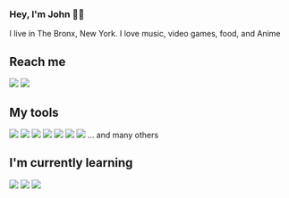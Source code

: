 ### Hey, I'm John 👋🏽

I live in The Bronx, New York. I love music, video games, food, and Anime


## Reach me
<a href="https://www.linkedin.com/in/john-a-b36974116/"><img src="https://img.shields.io/badge/-LinkedIn-0A66C2?logo=LinkedIn&logoColor=black&style=flat-square"></a> <a href="mailto:john.alban41@gmail.com"><img src="https://img.shields.io/badge/-Gmail-EA4335?logo=Gmail&logoColor=black&style=flat-square"></a>


## My tools
<img src="https://img.shields.io/badge/-JavaScript-F7DF1E?logo=JavaScript&logoColor=black&style=flat-square"> <img src="https://img.shields.io/badge/-Node.JS-339933?logo=Node.js&logoColor=black&style=flat-square"> <img src="https://img.shields.io/badge/-HTML5-E34F26?logo=HTML5&logoColor=black&style=flat-square"> <img src="https://img.shields.io/badge/-CSS3-1572B6?logo=CSS3&logoColor=black&style=flat-square"> <img src="https://img.shields.io/badge/-Firebase-FFCA28?logo=Firebase&logoColor=black&style=flat-square"> <img src="https://img.shields.io/badge/-PostgreSQL-4169E1?logo=PostgreSQL&logoColor=black&style=flat-square"> <img src="https://img.shields.io/badge/-React-61DAFB?logo=React&logoColor=black&style=flat-square"> ... and many others

## I'm currently learning
<img src="https://img.shields.io/badge/-Angular-DD0031?logo=Angular&logoColor=black&style=flat-square"> <img src="https://img.shields.io/badge/-TypeScript-3178C6?logo=TypeScript&logoColor=black&style=flat-square"> <img src="https://img.shields.io/badge/-Swift-F05138?logo=Swift&logoColor=black&style=flat-square">

<!--
**JohnA28/JohnA28** is a ✨ _special_ ✨ repository because its `README.md` (this file) appears on your GitHub profile.

Here are some ideas to get you started:

- 🔭 I’m currently working on ...
- 🌱 I’m currently learning ...
- 👯 I’m looking to collaborate on ...
- 🤔 I’m looking for help with ...
- 💬 Ask me about ...
- 📫 How to reach me: ...
- 😄 Pronouns: ...
- ⚡ Fun fact: ...
-->
